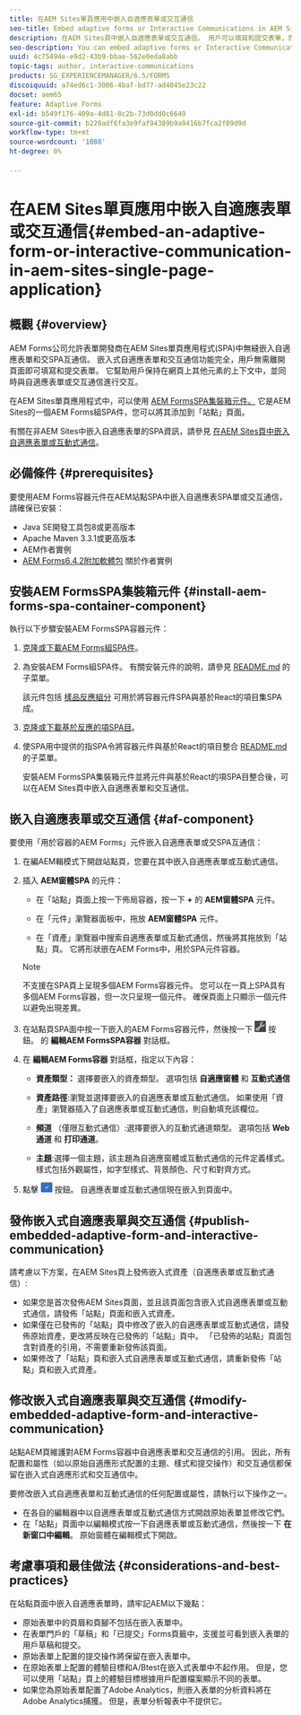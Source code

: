 ```yaml
---
title: 在AEM Sites單頁應用中嵌入自適應表單或交互通信
seo-title: Embed adaptive forms or Interactive Communications in AEM Sites pages
description: 在AEM Sites頁中嵌入自適應表單或交互通信。 用戶可以填寫和提交表單，而無需離開「站點」頁面。
seo-description: You can embed adaptive forms or Interactive Communication in AEM Sites pages. Users can fill and submit forms without leaving the Sites page.
uuid: 4c75494e-e9d2-43b9-bbae-562e0eda8abb
topic-tags: author, interactive-communications
products: SG_EXPERIENCEMANAGER/6.5/FORMS
discoiquuid: a74ed6c1-3006-4baf-bd77-ad4045e23c22
docset: aem65
feature: Adaptive Forms
exl-id: b549f176-409a-4d81-8c2b-73d0dd0c6649
source-git-commit: b220adf6fa3e9faf94389b9a9416b7fca2f89d9d
workflow-type: tm+mt
source-wordcount: '1088'
ht-degree: 0%

---
```


# 在AEM Sites單頁應用中嵌入自適應表單或交互通信{#embed-an-adaptive-form-or-interactive-communication-in-aem-sites-single-page-application}

## 概觀 {#overview}

AEM Forms公司允許表單開發商在AEM Sites單頁應用程式(SPA)中無縫嵌入自適應表單和交SPA互通信。 嵌入式自適應表單和交互通信功能完全，用戶無需離開頁面即可填寫和提交表單。 它幫助用戶保持在網頁上其他元素的上下文中，並同時與自適應表單或交互通信進行交互。

在AEM Sites單頁應用程式中，可以使用 [AEM FormsSPA集裝箱元件](../../forms/using/embed-adaptive-form-aem-sites-spa.md#af-component)[。](../../forms/using/embed-adaptive-form-aem-sites-spa.md#af-component) 它是AEM Sites的一個AEM Forms組SPA件，您可以將其添加到「站點」頁面。

有關在非AEM Sites中嵌入自適應表單的SPA資訊，請參見 [在AEM Sites頁中嵌入自適應表單或互動式通信](/help/forms/using/embed-adaptive-form-aem-sites.md)。

## 必備條件 {#prerequisites}

要使用AEM Forms容器元件在AEM站點SPA中嵌入自適應表SPA單或交互通信，請確保已安裝：

* Java SE開發工具包8或更高版本
* Apache Maven 3.3.1或更高版本
* AEM作者實例
* [AEM Forms6.4.2附加軟體包](https://helpx.adobe.com/aem-forms/kb/aem-forms-releases.html) 關於作者實例

## 安裝AEM FormsSPA集裝箱元件 {#install-aem-forms-spa-container-component}

執行以下步驟安裝AEM FormsSPA容器元件：

1. [克隆或下載AEM Forms組SPA件](https://github.com/Adobe-Marketing-Cloud/aem-forms/tree/master/forms-spa)。
1. 為安裝AEM Forms組SPA件。 有關安裝元件的說明，請參見 [README.md](https://github.com/Adobe-Marketing-Cloud/aem-forms/tree/master/forms-spa#aem-form-component) 的子菜單。

   該元件包括 [樣品反應組分](https://github.com/Adobe-Marketing-Cloud/aem-forms/tree/master/forms-spa/react-component) 可用於將容器元件SPA與基於React的項目集SPA成。

1. [克隆或下載基於反應的項SPA目](https://github.com/adobe/aem-sample-we-retail-journal)。
1. 使SPA用中提供的指SPA令將容器元件與基於React的項目整合 [README.md](https://github.com/Adobe-Marketing-Cloud/aem-forms/tree/master/forms-spa/react-component#aem-form-react-component-for-spa---editor) 的子菜單。

   安裝AEM FormsSPA集裝箱元件並將元件與基於React的項SPA目整合後，可以在AEM Sites頁中嵌入自適應表單和交互通信。

## 嵌入自適應表單或交互通信 {#af-component}

要使用「用於容器的AEM Forms」元件嵌入自適應表單或交SPA互通信：

1. 在編AEM輯模式下開啟站點頁，您要在其中嵌入自適應表單或互動式通信。
1. 插入 **AEM窗體SPA** 的元件：

   * 在「站點」頁面上按一下佈局容器，按一下 **+** 的 **AEM窗體SPA** 元件。

   * 在「元件」瀏覽器面板中，拖放 **AEM窗體SPA** 元件。
   * 在「資產」瀏覽器中搜索自適應表單或互動式通信，然後將其拖放到「站點」頁。 它將形狀嵌在AEM Forms中，用於SPA元件容器。

   >[!NOTE]
   >
   >不支援在SPA頁上呈現多個AEM Forms容器元件。 您可以在一頁上SPA具有多個AEM Forms容器，但一次只呈現一個元件。 確保頁面上只顯示一個元件以避免出現差異。

1. 在站點頁SPA面中按一下嵌入的AEM Forms容器元件，然後按一下 ![設定表徵圖](assets/settings_icon.png) 按鈕。 的 **編輯AEM FormsSPA容器** 對話框。
1. 在 **編輯AEM Forms容器** 對話框，指定以下內容：

   * **資產類型：** 選擇要嵌入的資產類型。 選項包括 **自適應窗體** 和 **互動式通信**

   * **資產路徑**:瀏覽並選擇要嵌入的自適應表單或互動式通信。 如果使用「資產」瀏覽器插入了自適應表單或互動式通信，則自動填充該欄位。
   * **頻道** （僅限互動式通信）:選擇要嵌入的互動式通道類型。 選項包括 **Web通道** 和 **打印通道**。

   * **主題**:選擇一個主題，該主題為自適應窗體或互動式通信的元件定義樣式。 樣式包括外觀屬性，如字型樣式、背景顏色、尺寸和對齊方式。

1. 點擊 ![完成表徵圖](assets/done_icon.png) 按鈕。 自適應表單或互動式通信現在嵌入到頁面中。

## 發佈嵌入式自適應表單與交互通信 {#publish-embedded-adaptive-form-and-interactive-communication}

請考慮以下方案，在AEM Sites頁上發佈嵌入式資產（自適應表單或互動式通信）:

* 如果您是首次發佈AEM Sites頁面，並且該頁面包含嵌入式自適應表單或互動式通信，請發佈「站點」頁面和嵌入式資產。
* 如果僅在已發佈的「站點」頁中修改了嵌入的自適應表單或互動式通信，請發佈原始資產，更改將反映在已發佈的「站點」頁中。 「已發佈的站點」頁面包含對資產的引用，不需要重新發佈該頁面。
* 如果修改了「站點」頁和嵌入式自適應表單或互動式通信，請重新發佈「站點」頁和嵌入式資產。

## 修改嵌入式自適應表單與交互通信 {#modify-embedded-adaptive-form-and-interactive-communication}

站點AEM頁維護對AEM Forms容器中自適應表單和交互通信的引用。 因此，所有配置和屬性（如以原始自適應形式配置的主題、樣式和提交操作）和交互通信都保留在嵌入式自適應形式和交互通信中。

要修改嵌入式自適應表單和互動式通信的任何配置或屬性，請執行以下操作之一。

* 在各自的編輯器中以自適應表單或互動式通信方式開啟原始表單並修改它們。
* 在「站點」頁面中以編輯模式按一下自適應表單或互動式通信，然後按一下 **在新窗口中編輯**。 原始窗體在編輯模式下開啟。

## 考慮事項和最佳做法 {#considerations-and-best-practices}

在站點頁面中嵌入自適應表單時，請牢記AEM以下幾點：

* 原始表單中的頁眉和頁腳不包括在嵌入表單中。
* 在表單門戶的「草稿」和「已提交」Forms頁籤中，支援並可看到嵌入表單的用戶草稿和提交。
* 原始表單上配置的提交操作將保留在嵌入表單中。
* 在原始表單上配置的體驗目標和A/Btest在嵌入式表單中不起作用。 但是，您可以使用「站點」頁上的體驗目標根據用戶配置檔案顯示不同的表單。
* 如果您為原始表單配置了Adobe Analytics，則嵌入表單的分析資料將在Adobe Analytics捕獲。 但是，表單分析報表中不提供它。
